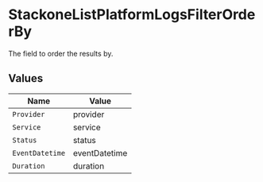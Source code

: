 # StackoneListPlatformLogsFilterOrderBy

The field to order the results by.


## Values

| Name            | Value           |
| --------------- | --------------- |
| `Provider`      | provider        |
| `Service`       | service         |
| `Status`        | status          |
| `EventDatetime` | eventDatetime   |
| `Duration`      | duration        |